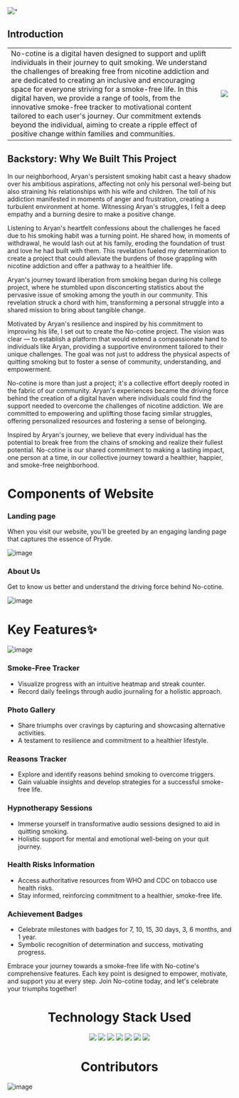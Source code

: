 ![](https://res.cloudinary.com/dx0dgujbj/image/upload/v1706719021/Nocotine/NOCOTINE_htw91e.png)"

## Introduction
<table style="border: none;">
  <tr>
    <td>No-cotine is a digital haven designed to support and uplift individuals in their journey to quit smoking. We understand the challenges of breaking free from nicotine addiction and are dedicated to creating an inclusive and encouraging space for everyone striving for a smoke-free life. In this digital haven, we provide a range of tools, from the innovative smoke-free tracker to motivational content tailored to each user's journey. Our commitment extends beyond the individual, aiming to create a ripple effect of positive change within families and communities. </td>
    <td><img src="https://res.cloudinary.com/dx0dgujbj/image/upload/v1706715202/Nocotine/1_agtbhm.png"/></td>
  </tr>
</table>

## Backstory: Why We Built This Project

In our neighborhood, Aryan's persistent smoking habit cast a heavy shadow over his ambitious aspirations, affecting not only his personal well-being but also straining his relationships with his wife and children. The toll of his addiction manifested in moments of anger and frustration, creating a turbulent environment at home. Witnessing Aryan's struggles, I felt a deep empathy and a burning desire to make a positive change.

Listening to Aryan's heartfelt confessions about the challenges he faced due to his smoking habit was a turning point. He shared how, in moments of withdrawal, he would lash out at his family, eroding the foundation of trust and love he had built with them. This revelation fueled my determination to create a project that could alleviate the burdens of those grappling with nicotine addiction and offer a pathway to a healthier life.

Aryan's journey toward liberation from smoking began during his college project, where he stumbled upon disconcerting statistics about the pervasive issue of smoking among the youth in our community. This revelation struck a chord with him, transforming a personal struggle into a shared mission to bring about tangible change.

Motivated by Aryan's resilience and inspired by his commitment to improving his life, I set out to create the No-cotine project. The vision was clear — to establish a platform that would extend a compassionate hand to individuals like Aryan, providing a supportive environment tailored to their unique challenges. The goal was not just to address the physical aspects of quitting smoking but to foster a sense of community, understanding, and empowerment.

No-cotine is more than just a project; it's a collective effort deeply rooted in the fabric of our community. Aryan's experiences became the driving force behind the creation of a digital haven where individuals could find the support needed to overcome the challenges of nicotine addiction. We are committed to empowering and uplifting those facing similar struggles, offering personalized resources and fostering a sense of belonging.

Inspired by Aryan's journey, we believe that every individual has the potential to break free from the chains of smoking and realize their fullest potential. No-cotine is our shared commitment to making a lasting impact, one person at a time, in our collective journey toward a healthier, happier, and smoke-free neighborhood.

# Components of Website

### Landing page
 <p>When you visit our website, you'll be greeted by an engaging landing page that captures the essence of Pryde.</p>
 
  ![image](https://github.com/i-am-SnehaChauhan/no-cotine/assets/94298791/cc770a34-421c-4b46-b1b2-ef0acd5556fb)


### About Us
<p>Get to know us better and understand the driving force behind No-cotine.</p>
 
![image](https://github.com/i-am-SnehaChauhan/no-cotine/assets/94298791/0e83bc47-3aa3-41b3-a8ec-6f659b2c7f9b)


# Key Features✨
![image](https://github.com/i-am-SnehaChauhan/no-cotine/assets/94298791/f15cfbd5-4a56-4080-88e1-f69468664776)


### Smoke-Free Tracker
  * Visualize progress with an intuitive heatmap and streak counter.
  * Record daily feelings through audio journaling for a holistic approach.

### Photo Gallery
  * Share triumphs over cravings by capturing and showcasing alternative activities.
  * A testament to resilience and commitment to a healthier lifestyle.

### Reasons Tracker
  * Explore and identify reasons behind smoking to overcome triggers.
  * Gain valuable insights and develop strategies for a successful smoke-free life.

### Hypnotherapy Sessions
  - Immerse yourself in transformative audio sessions designed to aid in quitting smoking.
  - Holistic support for mental and emotional well-being on your quit journey.

### Health Risks Information
  * Access authoritative resources from WHO and CDC on tobacco use health risks.
  * Stay informed, reinforcing commitment to a healthier, smoke-free life.

### Achievement Badges
  - Celebrate milestones with badges for 7, 10, 15, 30 days, 3, 6 months, and 1 year.
  - Symbolic recognition of determination and success, motivating progress.

Embrace your journey towards a smoke-free life with No-cotine's comprehensive features. Each key point is designed to empower, motivate, and support you at every step. Join No-cotine today, and let's celebrate your triumphs together!

<h1 align='center'> Technology Stack Used</h1>
<div align="center">
 <img src="https://img.shields.io/badge/HTML5-E34F26.svg?style=for-the-badge&logo=HTML5&logoColor=white">
 <img src="https://img.shields.io/badge/CSS3-1572B6.svg?style=for-the-badge&logo=CSS3&logoColor=white">
 <img src="https://img.shields.io/badge/Bootstrap-7952B3.svg?style=for-the-badge&logo=Bootstrap&logoColor=white">
 <img src="https://img.shields.io/badge/JavaScript-F7DF1E.svg?style=for-the-badge&logo=JavaScript&logoColor=white">
 <img src="https://img.shields.io/badge/-ReactJs-61DAFB?logo=react&logoColor=white&style=for-the-badge">
 <img src="https://img.shields.io/badge/Material--UI-0081CB?style=for-the-badge&logo=material-ui&logoColor=white">
 <img src="https://img.shields.io/badge/Python-14354C?style=for-the-badge&logo=python&logoColor=white">
</div>

<h1 align='center'>Contributors</h1>

![image](https://github.com/i-am-SnehaChauhan/no-cotine/assets/94298791/d82cd997-70a4-4367-85f5-b516fd76ed76)

